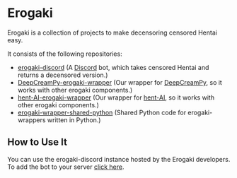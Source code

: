 # Erogaki

Erogaki is a collection of projects to make decensoring censored Hentai easy.

It consists of the following repositories:

- [erogaki-discord](https://github.com/erogaki-dev/erogaki-discord) (A [Discord](https://discord.com/) bot, which takes censored Hentai and returns a decensored version.)
- [DeepCreamPy-erogaki-wrapper](https://github.com/erogaki-dev/DeepCreamPy-erogaki-wrapper) (Our wrapper for [DeepCreamPy](https://github.com/erogaki-dev/DeepCreamPy), so it works with other erogaki components.)
- [hent-AI-erogaki-wrapper](https://github.com/erogaki-dev/hent-AI-erogaki-wrapper) (Our wrapper for [hent-AI](https://github.com/erogaki-dev/hent-AI), so it works with other erogaki components.)
- [erogaki-wrapper-shared-python](https://github.com/erogaki-dev/erogaki-wrapper-shared-python) (Shared Python code for erogaki-wrappers written in Python.)

## How to Use It

You can use the erogaki-discord instance hosted by the Erogaki developers.
To add the bot to your server [click here](https://discord.com/api/oauth2/authorize?client_id=832752181064106034&permissions=52288&scope=bot).
